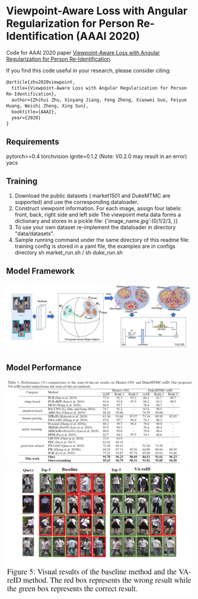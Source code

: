 # Viewpoint-Aware Loss with Angular Regularization for Person Re-Identification (AAAI 2020)

Code for AAAI 2020 paper [Viewpoint-Aware Loss with Angular Regularization for Person Re-Identification](https://arxiv.org/abs/1912.01300).


If you find this code useful in your research, please consider citing:
```
@article{zhu2020viewpoint,
  title={Viewpoint-Aware Loss with Angular Regularization for Person Re-Identification},
  author={Zhihui Zhu, Xinyang Jiang, Feng Zheng, Xiaowei Guo, Feiyue Huang, Weishi Zheng, Xing Sun},
  booktitle={AAAI},
  year={2020}
}
```


## Requirements
pytorch>=0.4
torchvision
ignite=0.1.2 (Note: V0.2.0 may result in an error)
yacs


## Training
1. Download the public datasets ( market1501 and DukeMTMC are supported) and use the corresponding dataloader. 
2. Construct viewpoint information. For each image, assign four labels: front, back, right side and left side
The viewpoint meta data forms a dictionary and stores in a pickle file: {'image_name.jpg':(0/1/2/3, )}
3. To use your own dataset re-implement the dataloader in directory "data/datasets".
4. Sample running command under the same directory of this readme file:
    training config is stored in a yaml file, the examples are in configs directory
    sh market_run.sh / sh duke_run.sh

## Model Framework
![Framework](figures/framework.JPG)

## Model Performance
![Performance0](figures/performance0.jpg)
![Performance0](figures/performance1.jpg)